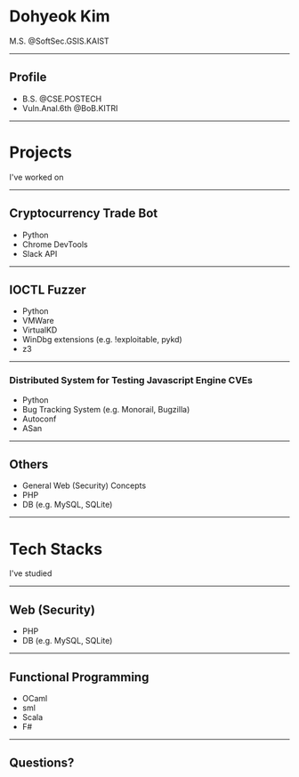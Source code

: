 # Dohyeok Kim
M.S. @SoftSec.GSIS.KAIST

---

## Profile
- B.S. @CSE.POSTECH
- Vuln.Anal.6th @BoB.KITRI

---

# Projects
I've worked on

---

## Cryptocurrency Trade Bot
- Python
- Chrome DevTools
- Slack API

---

## IOCTL Fuzzer
- Python
- VMWare
- VirtualKD
- WinDbg extensions (e.g. !exploitable, pykd)
- z3

---

### Distributed System for Testing Javascript Engine CVEs
- Python
- Bug Tracking System (e.g. Monorail, Bugzilla)
- Autoconf
- ASan

---

## Others
- General Web (Security) Concepts
- PHP
- DB (e.g. MySQL, SQLite)

---

# Tech Stacks
I've studied

---

## Web (Security)
- PHP
- DB (e.g. MySQL, SQLite)

---

## Functional Programming
- OCaml
- sml
- Scala
- F#

---

## Questions?
